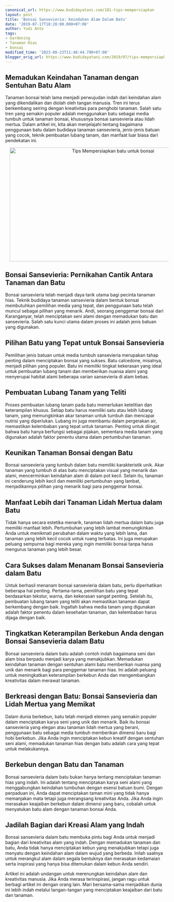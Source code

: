 ```yaml
---
canonical_url: https://www.budidayatani.com/181-tips-mempersiapkan
layout: post
title: 'Bonsai Sansevieria: Keindahan Alam Dalam Batu'
date: '2019-07-17T18:28:00.000+07:00'
author: Yudi Anto
tags:
- Gardening
- Tanaman Hias
- bonsai
modified_time: '2023-08-23T11:48:44.790+07:00'
blogger_orig_url: https://www.budidayatani.com/2019/07/tips-mempersiapkan-batu-untuk-bonsai.html
---
```


<h2>Memadukan Keindahan Tanaman dengan Sentuhan Batu Alam</h2><p>Tanaman bonsai telah lama menjadi perwujudan indah dari keindahan alam yang dikendalikan dan diolah oleh tangan manusia. Tren ini terus berkembang seiring dengan kreativitas para penghobi tanaman. Salah satu tren yang semakin populer adalah menggunakan batu sebagai media tumbuh untuk tanaman bonsai, khususnya bonsai sansevieria atau lidah mertua. Dalam artikel ini, kita akan menjelajahi tentang bagaimana penggunaan batu dalam budidaya tanaman sansevieria, jenis-jenis batuan yang cocok, teknik pembuatan lubang tanam, dan manfaat luar biasa dari pendekatan ini.</p><div class="separator" style="clear: both; text-align: center;"><a href="https://blogger.googleusercontent.com/img/b/R29vZ2xl/AVvXsEiILusXf42hA_gtlxU3CbAhRjbqaX-HD-97NRaNI6-0kxwQWPW670gib4KO9_U2d-4KeZtS_Bx9pMgfMaWhoWgdOjtl-98C3r5zW5IJT8iUP1iZSDvklBGYCIH6grTqYWqoOhYo8K-tLRd8ZNYWOYiS4rgYw-8NcWg9PvOCT1h8KrSXn8KZnLxcFxarL4Zn/s2133/batu.jpg" imageanchor="1" style="margin-left: 1em; margin-right: 1em;"><img alt="Tips Mempersiapkan batu untuk bonsai" border="0" data-original-height="1200" data-original-width="2133" height="360" src="https://blogger.googleusercontent.com/img/b/R29vZ2xl/AVvXsEiILusXf42hA_gtlxU3CbAhRjbqaX-HD-97NRaNI6-0kxwQWPW670gib4KO9_U2d-4KeZtS_Bx9pMgfMaWhoWgdOjtl-98C3r5zW5IJT8iUP1iZSDvklBGYCIH6grTqYWqoOhYo8K-tLRd8ZNYWOYiS4rgYw-8NcWg9PvOCT1h8KrSXn8KZnLxcFxarL4Zn/w640-h360/batu.jpg" width="640" /></a></div><h2>Bonsai Sansevieria: Pernikahan Cantik Antara Tanaman dan Batu</h2><p>Bonsai sansevieria telah menjadi daya tarik utama bagi pecinta tanaman hias. Teknik budidaya tanaman sansevieria dalam bentuk bonsai membutuhkan pemilihan media yang tepat, dan penggunaan batu telah muncul sebagai pilihan yang menarik. Andi, seorang penggemar bonsai dari Karanganyar, telah menciptakan seni alami dengan memadukan batu dan sansevieria. Salah satu kunci utama dalam proses ini adalah jenis batuan yang digunakan.</p><h2>Pilihan Batu yang Tepat untuk Bonsai Sansevieria</h2><p>Pemilihan jenis batuan untuk media tumbuh sansevieria merupakan tahap penting dalam menciptakan bonsai yang sukses. Batu calcedone, misalnya, menjadi pilihan yang populer. Batu ini memiliki tingkat kekerasan yang ideal untuk pembuatan lubang tanam dan memberikan nuansa alami yang menyerupai habitat alami beberapa varian sansevieria di alam bebas.</p><h2>Pembuatan Lubang Tanam yang Teliti</h2><p>Proses pembuatan lubang tanam pada batu memerlukan ketelitian dan keterampilan khusus. Setiap batu harus memiliki satu atau lebih lubang tanam, yang memungkinkan akar tanaman untuk tumbuh dan mencapai nutrisi yang diperlukan. Lubang ini juga membantu dalam pergerakan air, memastikan kelembaban yang tepat untuk tanaman. Penting untuk diingat bahwa batu hanya berfungsi sebagai pijakan, sementara media tanam yang digunakan adalah faktor penentu utama dalam pertumbuhan tanaman.</p><h2>Keunikan Tanaman Bonsai dengan Batu</h2><p>Bonsai sansevieria yang tumbuh dalam batu memiliki karakteristik unik. Akar tanaman yang tumbuh di atas batu menciptakan visual yang menarik dan alami, mencerminkan keindahan alam di dalam pot kecil. Selain itu, tanaman ini cenderung lebih kecil dan memiliki pertumbuhan yang lambat, menjadikannya pilihan yang menarik bagi para penggemar bonsai.</p><h2>Manfaat Lebih dari Tanaman Lidah Mertua dalam Batu</h2><p>Tidak hanya secara estetika menarik, tanaman lidah mertua dalam batu juga memiliki manfaat lebih. Pertumbuhan yang lebih lambat memungkinkan Anda untuk menikmati perubahan dalam waktu yang lebih lama, dan tanaman yang lebih kecil cocok untuk ruang terbatas. Ini juga merupakan peluang sempurna bagi mereka yang ingin memiliki bonsai tanpa harus mengurus tanaman yang lebih besar.</p><h2>Cara Sukses dalam Menanam Bonsai Sansevieria dalam Batu</h2><p>Untuk berhasil menanam bonsai sansevieria dalam batu, perlu diperhatikan beberapa hal penting. Pertama-tama, pemilihan batu yang tepat berdasarkan tekstur, warna, dan kekerasan sangat penting. Setelah itu, pembuatan lubang tanam yang teliti akan memastikan tanaman dapat berkembang dengan baik. Ingatlah bahwa media tanam yang digunakan adalah faktor penentu dalam kesehatan tanaman, dan kelembaban harus dijaga dengan baik.</p><h2>Tingkatkan Keterampilan Berkebun Anda dengan Bonsai Sansevieria dalam Batu</h2><p>Bonsai sansevieria dalam batu adalah contoh indah bagaimana seni dan alam bisa berpadu menjadi karya yang menakjubkan. Memadukan keindahan tanaman dengan sentuhan alami batu memberikan nuansa yang unik dan menarik bagi para penggemar tanaman hias. Ini adalah peluang untuk meningkatkan keterampilan berkebun Anda dan mengembangkan kreativitas dalam merawat tanaman.</p><h2>Berkreasi dengan Batu: Bonsai Sansevieria dan Lidah Mertua yang Memikat</h2><p>Dalam dunia berkebun, batu telah menjadi elemen yang semakin populer dalam menciptakan karya seni yang unik dan menarik. Baik itu bonsai sansevieria yang elegan atau tanaman lidah mertua yang berani, penggunaan batu sebagai media tumbuh memberikan dimensi baru bagi hobi berkebun. Jika Anda ingin menciptakan kebun kreatif dengan sentuhan seni alami, memadukan tanaman hias dengan batu adalah cara yang tepat untuk melakukannya.</p><h2>Berkebun dengan Batu dan Tanaman</h2><p>Bonsai sansevieria dalam batu bukan hanya tentang menciptakan tanaman hias yang indah. Ini adalah tentang menciptakan karya seni alami yang menggabungkan keindahan tumbuhan dengan esensi batuan bumi. Dengan perpaduan ini, Anda dapat menciptakan taman mini yang tidak hanya memanjakan mata tetapi juga merangsang kreativitas Anda. Jika Anda ingin merasakan keajaiban berkebun dalam dimensi yang baru, cobalah untuk menyatukan batu alam dengan tanaman bonsai Anda.</p><h2>Jadilah Bagian dari Kreasi Alam yang Indah</h2><p>Bonsai sansevieria dalam batu membuka pintu bagi Anda untuk menjadi bagian dari kreativitas alam yang indah. Dengan memadukan tanaman dan batu, Anda tidak hanya menciptakan kebun yang menakjubkan tetapi juga menyatu dengan keindahan alam dalam wujud yang berbeda. Inilah saatnya untuk merangkul alam dalam segala bentuknya dan merasakan kedamaian serta inspirasi yang hanya bisa ditemukan dalam kebun Anda sendiri.</p><p>Artikel ini adalah undangan untuk merenungkan keindahan alam dan kreativitas manusia. Jika Anda merasa terinspirasi, jangan ragu untuk berbagi artikel ini dengan orang lain. Mari bersama-sama menjadikan dunia ini lebih indah melalui tangan-tangan yang menciptakan keajaiban dari batu dan tanaman.</p>